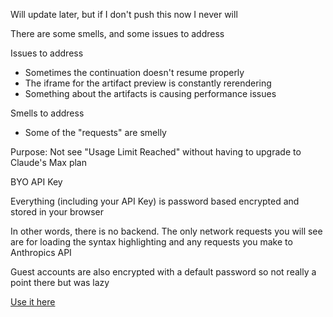 Will update later, but if I don't push this now I never will

There are some smells, and some issues to address

Issues to address

* Sometimes the continuation doesn't resume properly
* The iframe for the artifact preview is constantly rerendering
* Something about the artifacts is causing performance issues

Smells to address
* Some of the "requests" are smelly

Purpose: Not see "Usage Limit Reached" without having to upgrade to Claude's Max plan

BYO API Key

Everything (including your API Key) is password based encrypted and stored in your browser

In other words, there is no backend. The only network requests you will see are for loading the syntax highlighting and any requests you make to Anthropics API

Guest accounts are also encrypted with a default password so not really a point there but was lazy

[Use it here](https://app.flaude.technology)
